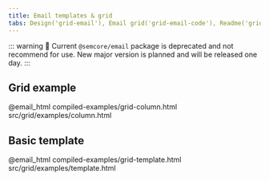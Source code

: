 ```yaml
---
title: Email templates & grid
tabs: Design('grid-email'), Email grid('grid-email-code'), Readme('grid-email-readme'), Changelog('grid-email-changelog')
---
```


::: warning
:rotating_light: Current `@semcore/email` package is deprecated and not recommend for use. New major version is planned and will be released one day.
:::

## Grid example

@email_html compiled-examples/grid-column.html src/grid/examples/column.html

## Basic template

@email_html compiled-examples/grid-template.html src/grid/examples/template.html
